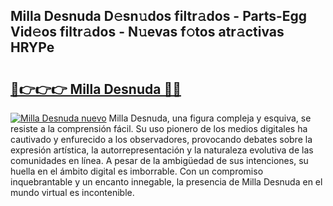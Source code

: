 ## Milla Desnuda D𝚎sn𝚞dos filtr𝚊dos - Parts-Egg Vid𝚎os filtr𝚊dos - N𝚞evas f𝚘tos atr𝚊ctivas HRYPe

# <h2><a href="http://mb4tqp.tromn.icu/?c=Milla+Desnuda">🔗👉👉👉 Milla Desnuda 🔗🔗</a></h2>

[![Milla Desnuda nuevo](https://i.imgur.com/pEAQMta.gif)](http://mb4tqp.tromn.icu/?c=Milla+Desnuda)
Milla Desnuda, una figura compleja y esquiva, se resiste a la comprensión fácil. Su uso pionero de los medios digitales ha cautivado y enfurecido a los observadores, provocando debates sobre la expresión artística, la autorrepresentación y la naturaleza evolutiva de las comunidades en línea. A pesar de la ambigüedad de sus intenciones, su huella en el ámbito digital es imborrable. Con un compromiso inquebrantable y un encanto innegable, la presencia de Milla Desnuda en el mundo virtual es incontenible.
